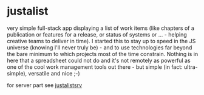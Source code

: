 # justalist
very simple full-stack app displaying a list of work items (like chapters of a publication or features for a release, or status of systems or ... - helping creative teams to deliver in time). I started this to stay up to speed in the JS universe (knowing I'll never truly be) - and to use technologies far beyond the bare minimum to which projects most of the time constrain. Nothing is in here that a spreadsheet could not do and it's not remotely as powerful as one of the cool work management tools out there - but simple (in fact: ultra-simple), versatile and nice ;-)

for server part see [justalistsrv](https://github.com/sebastianrothbucher/justalistsrv)
